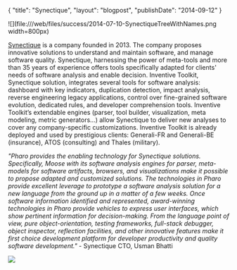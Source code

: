 {"title": "Synectique","layout": "blogpost","publishDate": "2014-09-12"}![](file:///web/files/success/2014-07-10-SynectiqueTreeWithNames.png width=800px)[Synectique](http://www.synectique.eu) is a company founded in 2013. The company proposes innovative solutions to understand and maintain software, and manage software quality. Synectique, harnessing the power of meta-tools and more than 35 years of experience offers tools specifically adapted for clients' needs of software analysis and enable decision. Inventive Toolkit, Synectique solution, integrates several tools for software analysis: dashboard with key indicators, duplication detection, impact analysis, reverse engineering legacy applications, control over fine-grained software evolution, dedicated rules, and developer comprehension tools. Inventive Toolkit’s extendable engines \(parser, tool builder, visualization, meta modeling, metric generators...\) allow Synectique to deliver new analyses to cover any company-specific customizations. Inventive Toolkit is already deployed and used by prestigious clients: Generali-FR and Generali-BE \(insurance\), ATOS \(consulting\) and Thales \(military\)._"Pharo provides the enabling technology for Synectique solutions. Specifically, Moose with its software analysis engines for parser, meta-models for software artifacts, browsers, and visualizations make it possible to propose adapted and customized solutions. The technologies in Pharo provide excellent leverage to prototype a software analysis solution for a new language from the ground up in a matter of a few weeks. Once software information identified and represented, award-winning technologies in Pharo provide vehicles to express user interfaces, which show pertinent information for decision-making. From the language point of view, pure object-orientation, testing frameworks, full-stack debugger, object inspector, reflection facilities, and other innovative features make it first choice development platform for developer productivity and quality software development."_ - Synectique CTO, Usman Bhatti![](file:///web/files/success/2014-07-10-Synectique-Logo.png)